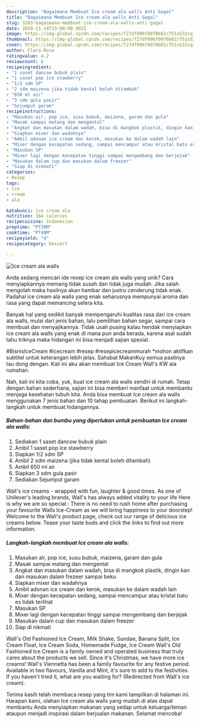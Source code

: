 ```yaml
---
description: "Bagaimana Membuat Ice cream ala walls Anti Gagal"
title: "Bagaimana Membuat Ice cream ala walls Anti Gagal"
slug: 3203-bagaimana-membuat-ice-cream-ala-walls-anti-gagal
date: 2020-11-14T23:00:00.902Z
image: https://img-global.cpcdn.com/recipes/f27df096f0970b62/751x532cq70/ice-cream-ala-walls-foto-resep-utama.jpg
thumbnail: https://img-global.cpcdn.com/recipes/f27df096f0970b62/751x532cq70/ice-cream-ala-walls-foto-resep-utama.jpg
cover: https://img-global.cpcdn.com/recipes/f27df096f0970b62/751x532cq70/ice-cream-ala-walls-foto-resep-utama.jpg
author: Clara Rose
ratingvalue: 4.2
reviewcount: 6
recipeingredient:
- "1 saset dancow bubuk plain"
- "1 saset pop ice stawberry"
- "1/2 sdm SP"
- "2 sdm maizena jika tidak kental boleh ditambah"
- "650 ml air"
- "3 sdm gula pasir"
- "Sejumput garam"
recipeinstructions:
- "Masukan air, pop ice, susu bubuk, maizena, garam dan gula"
- "Masak sampai matang dan mengental"
- "Angkat dan masukan dalam wadah, bisa di mangkok plastik, dingin kan dan masukan dalam frezeer sampai beku"
- "Siapkan mixer dan wadahnya"
- "Ambil adonan ice cream dan kerok, masukan ke dalam wadah lain"
- "Mixer dengan kecepatan sedang, sampai mencampur atau kristal batu es tidak terlihat"
- "Masukan SP"
- "Mixer lagi dengan kecepatan tinggi sampai mengembang dan berjejak"
- "Masukan dalam cup dan masukan dalam freezer"
- "Siap di nikmati"
categories:
- Resep
tags:
- ice
- cream
- ala

katakunci: ice cream ala 
nutrition: 164 calories
recipecuisine: Indonesian
preptime: "PT39M"
cooktime: "PT49M"
recipeyield: "4"
recipecategory: Dessert

---
```



![Ice cream ala walls](https://img-global.cpcdn.com/recipes/f27df096f0970b62/751x532cq70/ice-cream-ala-walls-foto-resep-utama.jpg)

Anda sedang mencari ide resep ice cream ala walls yang unik? Cara menyiapkannya memang tidak susah dan tidak juga mudah. Jika salah mengolah maka hasilnya akan hambar dan justru cenderung tidak enak. Padahal ice cream ala walls yang enak seharusnya mempunyai aroma dan rasa yang dapat memancing selera kita.

Banyak hal yang sedikit banyak mempengaruhi kualitas rasa dari ice cream ala walls, mulai dari jenis bahan, lalu pemilihan bahan segar, sampai cara membuat dan menyajikannya. Tidak usah pusing kalau hendak menyiapkan ice cream ala walls yang enak di mana pun anda berada, karena asal sudah tahu triknya maka hidangan ini bisa menjadi sajian spesial.

#BisnisIceCream #icecream #resep #resepicecreammurah *mohon aktifkan subtitel untuk keterangan lebih jelas. Sahabat MakanKuy semua pastinya tau dong dengan. Kali ini aku akan membuat Ice Cream Wall&#39;s KW ala rumahan.


Nah, kali ini kita coba, yuk, buat ice cream ala walls sendiri di rumah. Tetap dengan bahan sederhana, sajian ini bisa memberi manfaat untuk membantu menjaga kesehatan tubuh kita. Anda bisa membuat Ice cream ala walls menggunakan 7 jenis bahan dan 10 tahap pembuatan. Berikut ini langkah-langkah untuk membuat hidangannya.

<!--inarticleads1-->

##### Bahan-bahan dan bumbu yang diperlukan untuk pembuatan Ice cream ala walls:

1. Sediakan 1 saset dancow bubuk plain
1. Ambil 1 saset pop ice stawberry
1. Siapkan 1/2 sdm SP
1. Ambil 2 sdm maizena (jika tidak kental boleh ditambah)
1. Ambil 650 ml air
1. Siapkan 3 sdm gula pasir
1. Sediakan Sejumput garam


Wall&#39;s ice creams - wrapped with fun, laughter &amp; good times. As one of Unilever&#39;s leading brands, Wall&#39;s has always added vitality to your life Here is why we are so special : There is no need to rush home after purchasing your favourite Walls Ice-Cream as we will bring happiness to your doorstep! Welcome to the Wall&#39;s product page, check out our range of delicious ice creams below. Tease your taste buds and click the links to find out more information. 

<!--inarticleads2-->

##### Langkah-langkah membuat Ice cream ala walls:

1. Masukan air, pop ice, susu bubuk, maizena, garam dan gula
1. Masak sampai matang dan mengental
1. Angkat dan masukan dalam wadah, bisa di mangkok plastik, dingin kan dan masukan dalam frezeer sampai beku
1. Siapkan mixer dan wadahnya
1. Ambil adonan ice cream dan kerok, masukan ke dalam wadah lain
1. Mixer dengan kecepatan sedang, sampai mencampur atau kristal batu es tidak terlihat
1. Masukan SP
1. Mixer lagi dengan kecepatan tinggi sampai mengembang dan berjejak
1. Masukan dalam cup dan masukan dalam freezer
1. Siap di nikmati


Wall&#39;s Old Fashioned Ice Cream, Milk Shake, Sundae, Banana Split, Ice Cream Float, Ice Cream Soda, Homemade Fudge, Ice Cream Wall&#39;s Old Fashioned Ice Cream is a family owned and operated business that truly cares about the products we sell. Since it&#39;s Christmas, we have more ice creams! Wall&#39;s Viennetta has been a family favourite for any festive period. Available in two flavours, Vanilla and Mint, it&#39;s sure to add to the festivities. If you haven&#39;t tried it, what are you waiting for? (Redirected from Wall&#39;s ice cream). 

Terima kasih telah membaca resep yang tim kami tampilkan di halaman ini. Harapan kami, olahan Ice cream ala walls yang mudah di atas dapat membantu Anda menyiapkan makanan yang sedap untuk keluarga/teman ataupun menjadi inspirasi dalam berjualan makanan. Selamat mencoba!
